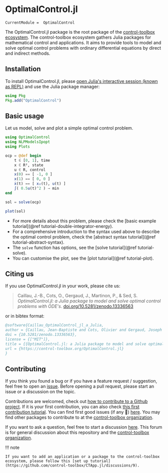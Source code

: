# OptimalControl.jl

```@meta
CurrentModule =  OptimalControl
```

The OptimalControl.jl package is the root package of the [control-toolbox ecosystem](https://github.com/control-toolbox). The control-toolbox ecosystem gathers Julia packages for mathematical control and applications. It aims to provide tools to model and solve optimal control problems with ordinary differential equations by direct and indirect methods.

## Installation

To install OptimalControl.jl, please [open Julia's interactive session (known as REPL)](https://docs.julialang.org/en/v1/manual/getting-started) and use the Julia package manager:

```julia
using Pkg
Pkg.add("OptimalControl")
```

## Basic usage

Let us model, solve and plot a simple optimal control problem.

```julia
using OptimalControl
using NLPModelsIpopt
using Plots

ocp = @def begin
    t ∈ [0, 1], time
    x ∈ R², state
    u ∈ R, control
    x(0) == [ -1, 0 ]
    x(1) == [ 0, 0 ]
    ẋ(t) == [ x₂(t), u(t) ]
    ∫( 0.5u(t)^2 ) → min
end

sol = solve(ocp)

plot(sol)
```

- For more details about this problem, please check the [basic example tutorial](@ref tutorial-double-integrator-energy). 
- For a comprehensive introduction to the syntax used above to describe the optimal control problem, check the [abstract syntax tutorial](@ref tutorial-abstract-syntax). 
- The `solve` function has options, see the [solve tutorial](@ref tutorial-solve).
- You can customise the plot, see the [plot tutorial](@ref tutorial-plot).

## Citing us

If you use OptimalControl.jl in your work, please cite us:

> Caillau, J.-B., Cots, O., Gergaud, J., Martinon, P., & Sed, S. *OptimalControl.jl: a Julia package to model and solve optimal control problems with ODE's*. [doi.org/10.5281/zenodo.13336563](https://doi.org/10.5281/zenodo.13336563)

or in bibtex format:

```bibtex
@software{Caillau_OptimalControl_jl_a_Julia,
author = {Caillau, Jean-Baptiste and Cots, Olivier and Gergaud, Joseph and Martinon, Pierre and Sed, Sophia},
doi = {10.5281/zenodo.13336563},
license = {["MIT"]},
title = {{OptimalControl.jl: a Julia package to model and solve optimal control problems with ODE's}},
url = {https://control-toolbox.org/OptimalControl.jl}
}
```

## Contributing

If you think you found a bug or if you have a feature request / suggestion, feel free to open an [issue](https://github.com/control-toolbox/OptimalControl.jl/issues). Before opening a pull request, please start an issue or a discussion on the topic. 

Contributions are welcomed, check out [how to contribute to a Github project](https://docs.github.com/en/get-started/exploring-projects-on-github/contributing-to-a-project). If it is your first contribution, you can also check [this first contribution tutorial](https://github.com/firstcontributions/first-contributions). You can find first good issues (if any 🙂) [here](https://github.com/control-toolbox/OptimalControl.jl/contribute). You may find other packages to contribute to at the [control-toolbox organization](https://github.com/control-toolbox).

If you want to ask a question, feel free to start a discussion [here](https://github.com/orgs/control-toolbox/discussions). This forum is for general discussion about this repository and the [control-toolbox organization](https://github.com/control-toolbox).

!!! note

    If you want to add an application or a package to the control-toolbox ecosystem, please follow this [set up tutorial](https://github.com/control-toolbox/CTApp.jl/discussions/9).
